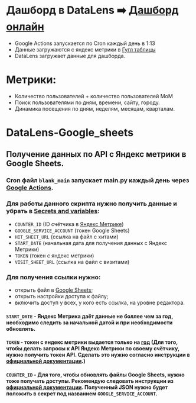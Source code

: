 # Дашборд в DataLens ➡️ <a href = "https://datalens.yandex/omc4fa8tzn6oa">Дашборд онлайн <a/>
- Google Actions запускается по Cron каждый день в 1:13
- Данные загружаются с яндекс метрики в <a href = "https://docs.google.com/spreadsheets/d/12gqdb8ovOHyxhKFq0qnPSdzLlQ9h8d39ZqGIYuXO7AM/edit?usp=sharing">Гугл таблицы <a/>
- DataLens загружает данные для дашборда.
# Метрики:
- Количество пользователей + количество пользователей MoM
- Поиск пользователями по дням, времени, сайту, городу.
- Динамика посещения по дням, неделям, месяцам, кварталам.
# DataLens-Google_sheets
## Получение данных по API с Яндекс метрики в Google Sheets.
### Cron файл `blank_main` запускает main.py каждый день через <a href = "https://github.com/DullSystem/DataLens-Google_sheets/actions">Google Actions<a/>.
### Для работы данного скрипта нужно получить данные и убрать в <a href = "https://github.com/DullSystem/DataLens-Google_sheets/settings/secrets/actions">Secrets and variables<a/>:
- `COUNTER_ID` (ID счётчика в <a href = "https://metrika.yandex.ru/list?period=week&group=day">Яндекс Метрике<a/>)
- `GOOGLE_SERVICE_ACCOUNT` (токен Google Sheets)
- `HIT_SHEET_URL` (ссылка на файл с хитами)
- `START_DATE` (начальная дата для получения данных с Яндекс Метрики)
- `TOKEN` (токен с яндекс метрики)
- `VISIT_SHEET_URL` (ссылка на файл с визитами)

### Для получения ссылки нужно:
- открыть файл в <a href = "https://docs.google.com/spreadsheets/u/0/">Google Sheets<a/>;
- открыть настройки доступа к файлу;
- включить доступ у всех, у кого есть ссылка, на уровне редактора.


#### `START_DATE` - Яндекс Метрика даёт данные не боллее чем за год, необходимо следить за начальной датой и при необходимости обновлять.
#### `TOKEN` - токен с яндекс метрики выдается только на <a href = "https://oauth.yandex.ru/">год<a/> (Для того, чтобы делать запросы к API Яндекс Метрики по своему счётчику, нужно получить токен API. Сделать это нужно согласно инструкции в <a href = "https://yandex.ru/dev/metrika/ru/">официальной документации<a/>.)
#### `COUNTER_ID` - Для того, чтобы обновлять файлы Google Sheets, нужно тоже получать доступы. Рекомендую следовать инструкции из <a href = "https://docs.gspread.org/en/latest/oauth2.html">официальной документации<a/>. Полученный JSON нужно будет положить в секрет под названием `GOOGLE_SERVICE_ACCOUNT`.
